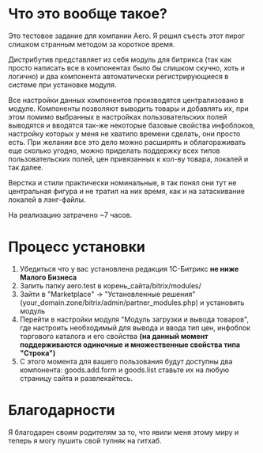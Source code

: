 # Что это вообще такое?
Это тестовое задание для компании Aero. Я решил съесть этот пирог слишком странным методом за короткое время.

Дистрибутив представляет из себя модуль для битрикса (так как просто написать все в компонентах было бы слишком скучно, хоть и логично) и два компонента автоматически регистрирующиеся в системе при установке модуля. 

Все настройки данных компонентов производятся централизовано в модуле. Компоненты позволяют выводить товары и добавлять их, при этом помимо выбранных в настройках пользовательских полей выводятся и вводятся так-же 
некоторые базовые свойства инфоблоков, настройку которых у меня не хватило времени сделать, они просто есть. При желании все это дело можно расширять и облагораживать еще сколько угодно, можно приделать поддержку всех типов пользовательских полей, цен привязанных к кол-ву товара, локалей и так далее.

Верстка и стили практически номинальные, я так понял они тут не центральная фигура и не тратил на них время, как и на затаскивание локалей в лэнг-файлы.

На реализацию затрачено ~7 часов.

# Процесс установки
1. Убедиться что у вас установлена редакция 1С-Битрикс **не ниже Малого Бизнеса**
2. Залить папку aero.test в корень_сайта/bitrix/modules/
3. Зайти в "Marketplace" -> "Установленные решения" (your_domain.zone/bitrix/admin/partner_modules.php) и установить модуль
4. Перейти в настройки модуля "Модуль загрузки и вывода товаров", где настроить необходимый для вывода и ввода тип цен, инфоблок торгового каталога и его свойства **(на данный момент поддерживаются одиночные и множественные свойства типа "Строка")**
5. С этого момента для вашего пользования будут доступны два компонента: goods.add.form и goods.list ставьте их на любую страницу сайта и развлекайтесь.

# Благодарности
Я благодарен своим родителям за то, что явили меня этому миру и теперь я могу пушить свой тупняк на гитхаб.
